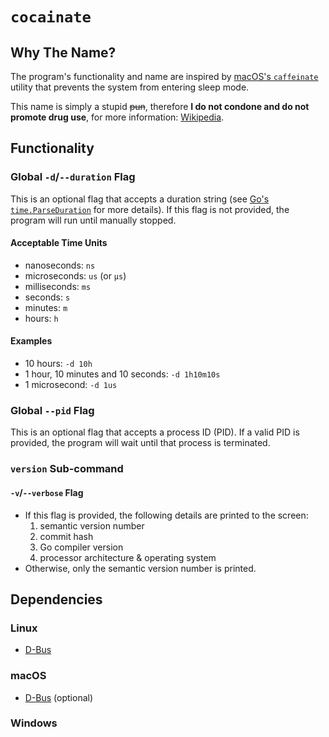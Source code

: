 # `cocainate`
## Why The Name?
The program's functionality and name are inspired by [macOS's `caffeinate`](https://github.com/apple-oss-distributions/PowerManagement/blob/PowerManagement-1132.141.1/caffeinate) utility that prevents the system from entering sleep mode.

This name is simply a stupid ~~pun~~, therefore **I do not condone and do not promote drug use**, for more information: [Wikipedia](https://en.wikipedia.org/wiki/Cocaine_(song)).

## Functionality
### Global `-d`/`--duration` Flag
This is an optional flag that accepts a duration string (see [Go's `time.ParseDuration`](https://pkg.go.dev/time#ParseDuration) for more details). If this flag is not provided, the program will run until manually stopped.

#### Acceptable Time Units
* nanoseconds: `ns`
* microseconds: `us` (or `µs`)
* milliseconds: `ms`
* seconds: `s`
* minutes: `m`
* hours: `h`

#### Examples
* 10 hours: `-d 10h`
* 1 hour, 10 minutes and 10 seconds: `-d 1h10m10s`
* 1 microsecond: `-d 1us`

### Global `--pid` Flag
This is an optional flag that accepts a process ID (PID). If a valid PID is provided, the program will wait until that process is terminated.

### `version` Sub-command
#### `-v`/`--verbose` Flag
* If this flag is provided, the following details are printed to the screen:
	1. semantic version number
	2. commit hash
	3. Go compiler version
	4. processor architecture & operating system
* Otherwise, only the semantic version number is printed.

## Dependencies
### Linux
* [D-Bus](https://www.freedesktop.org/wiki/Software/dbus/)
### macOS
* [D-Bus](https://www.freedesktop.org/wiki/Software/dbus/) (optional)
### Windows
